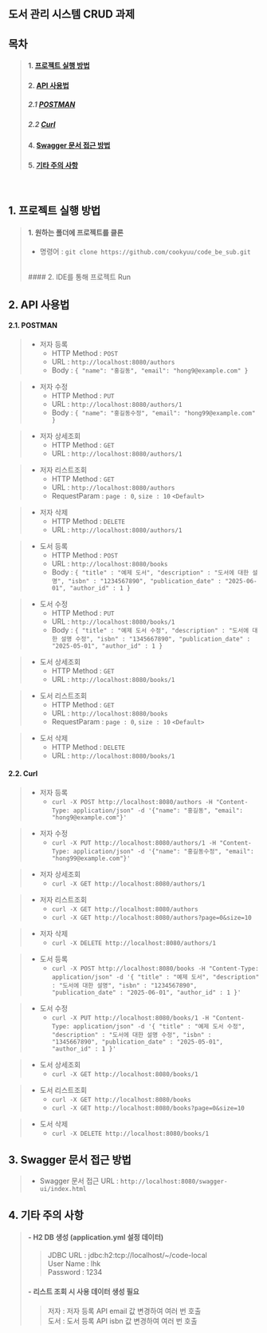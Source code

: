 ## 도서 관리 시스템 CRUD 과제

## 목차
> #### 1. [프로젝트 실행 방법](#1-프로젝트-실행-방법)
> #### 2. [API 사용법](#2-api-사용법)
> ##### 2.1 [POSTMAN](#21-postman)
> ##### 2.2 [Curl](#22-curl)
> #### 4. [Swagger 문서 접근 방법](#3-swagger-문서-접근-방법)
> #### 5. [기타 주의 사항](#4-기타-주의-사항)

<br>

## 1. 프로젝트 실행 방법
> #### 1. 원하는 폴더에 프로젝트를 클론
> - 명령어 :  `git clone https://github.com/cookyuu/code_be_sub.git`
> <br>
> #### 2. IDE를 통해 프로젝트 Run

## 2. API 사용법
#### 2.1. POSTMAN
> - 저자 등록
>    - HTTP Method : `POST`
>    - URL : `http://localhost:8080/authors`
>    - Body : `{ "name": "홍길동", "email": "hong9@example.com" }`

> - 저자 수정
>    - HTTP Method : `PUT`
>    - URL : `http://localhost:8080/authors/1`
>    - Body : `{ "name": "홍길동수정", "email": "hong99@example.com" }`

> - 저자 상세조회
>    - HTTP Method : `GET`
>    - URL : `http://localhost:8080/authors/1`

> - 저자 리스트조회
>    - HTTP Method : `GET`
>    - URL : `http://localhost:8080/authors`
>    - RequestParam : `page : 0`, `size : 10`  `<Default>`

> - 저자 삭제
>    - HTTP Method : `DELETE`
>    - URL : `http://localhost:8080/authors/1`

> - 도서 등록
>    - HTTP Method : `POST`
>    - URL : `http://localhost:8080/books`
>    - Body : `{ "title" : "예제 도서", "description" : "도서에 대한 설명", "isbn" : "1234567890", "publication_date" : "2025-06-01", "author_id" : 1 }`

> - 도서 수정
>    - HTTP Method : `PUT`
>    - URL : `http://localhost:8080/books/1`
>    - Body : `{ "title" : "예제 도서 수정", "description" : "도서에 대한 설명 수정", "isbn" : "1345667890", "publication_date" : "2025-05-01", "author_id" : 1 }`

> - 도서 상세조회
>    - HTTP Method : `GET`
>    - URL : `http://localhost:8080/books/1`

> - 도서 리스트조회
>    - HTTP Method : `GET`
>    - URL : `http://localhost:8080/books`
>    - RequestParam : `page : 0`, `size : 10`  `<Default>`

> - 도서 삭제
>    - HTTP Method : `DELETE`
>    - URL : `http://localhost:8080/books/1`

#### 2.2. Curl
> - 저자 등록
>    - `curl -X POST http://localhost:8080/authors -H "Content-Type: application/json" -d '{"name": "홍길동", "email": "hong9@example.com"}'`

> - 저자 수정
>    - `curl -X PUT http://localhost:8080/authors/1 -H "Content-Type: application/json" -d '{"name": "홍길동수정", "email": "hong99@example.com"}'`

> - 저자 상세조회
>    - `curl -X GET http://localhost:8080/authors/1`

> - 저자 리스트조회
>    - `curl -X GET http://localhost:8080/authors`
>    - `curl -X GET http://localhost:8080/authors?page=0&size=10`

> - 저자 삭제
>    - `curl -X DELETE http://localhost:8080/authors/1`

> - 도서 등록
>    - `curl -X POST http://localhost:8080/books -H "Content-Type: application/json" -d '{ "title" : "예제 도서", "description" : "도서에 대한 설명", "isbn" : "1234567890", "publication_date" : "2025-06-01", "author_id" : 1 }'`

> - 도서 수정
>    - `curl -X PUT http://localhost:8080/books/1 -H "Content-Type: application/json" -d '{ "title" : "예제 도서 수정", "description" : "도서에 대한 설명 수정", "isbn" : "1345667890", "publication_date" : "2025-05-01", "author_id" : 1 }'`

> - 도서 상세조회
>    - `curl -X GET http://localhost:8080/books/1`

> - 도서 리스트조회
>    - `curl -X GET http://localhost:8080/books`
>    - `curl -X GET http://localhost:8080/books?page=0&size=10`

> - 도서 삭제
>    - `curl -X DELETE http://localhost:8080/books/1`


## 3. Swagger 문서 접근 방법
> - Swagger 문서 접근 URL : `http://localhost:8080/swagger-ui/index.html`
   
## 4. 기타 주의 사항
> #### - H2 DB 생성 (application.yml 설정 데이터)
>> JDBC URL : jdbc:h2:tcp://localhost/~/code-local
>> <br> User Name : lhk
>> <br> Password : 1234
> #### - 리스트 조회 시 사용 데이터 생성 필요
>> 저자 : 저자 등록 API email 값 변경하여 여러 번 호출
>> <br> 도서 : 도서 등록 API isbn 값 변경하여 여러 번 호출
